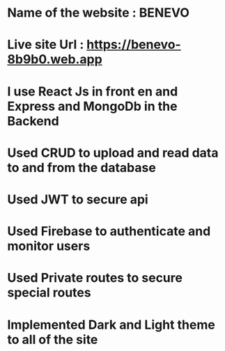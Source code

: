 

# Name of the website : BENEVO

# Live site Url : https://benevo-8b9b0.web.app

<!-- Features -->

# I use React Js in front en and Express and MongoDb in the Backend
# Used CRUD to upload and read data to and from the database
# Used JWT to secure api
# Used Firebase to authenticate and monitor users
# Used Private routes to secure special routes
# Implemented Dark and Light theme to all of the site